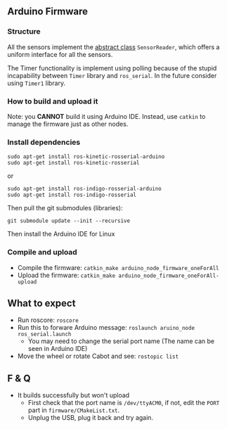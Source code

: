 ## Arduino Firmware

### Structure

All the sensors implement the [abstract class](http://en.cppreference.com/w/cpp/language/abstract_class) `SensorReader`, which offers a uniform interface for all the sensors.

The Timer functionality is implement using polling because of the stupid incapability between `Timer` library and `ros_serial`. In the future consider using `Timer1` library.

### How to build and upload it

Note: you **CANNOT** build it using Arduino IDE. Instead, use `catkin` to manage the firmware just as other nodes.

### Install dependencies

```
sudo apt-get install ros-kinetic-rosserial-arduino
sudo apt-get install ros-kinetic-rosserial
```
or
```
sudo apt-get install ros-indigo-rosserial-arduino
sudo apt-get install ros-indigo-rosserial
```

Then pull the git submodules (libraries):
```
git submodule update --init --recursive
```

Then install the Arduino IDE for Linux

### Compile and upload

- Compile the firmware: `catkin_make arduino_node_firmware_oneForAll`
- Upload the firmware: `catkin_make arduino_node_firmware_oneForAll-upload`

## What to expect

- Run roscore: `roscore`
- Run this to forware Arduino message: `roslaunch aruino_node ros_serial.launch`
    - You may need to change the serial port name (The name can be seen in Arduino IDE)
- Move the wheel or rotate Cabot and see: `rostopic list`

## F & Q

- It builds successfully but won't upload
    - First check that the port name is `/dev/ttyACM0`, if not, edit the `PORT` part in `firmware/CMakeList.txt`.
    - Unplug the USB, plug it back and try again.